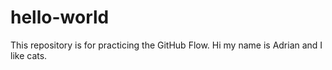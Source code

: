 # hello-world
This repository is for practicing the GitHub Flow.
Hi my name is Adrian and I like cats.
